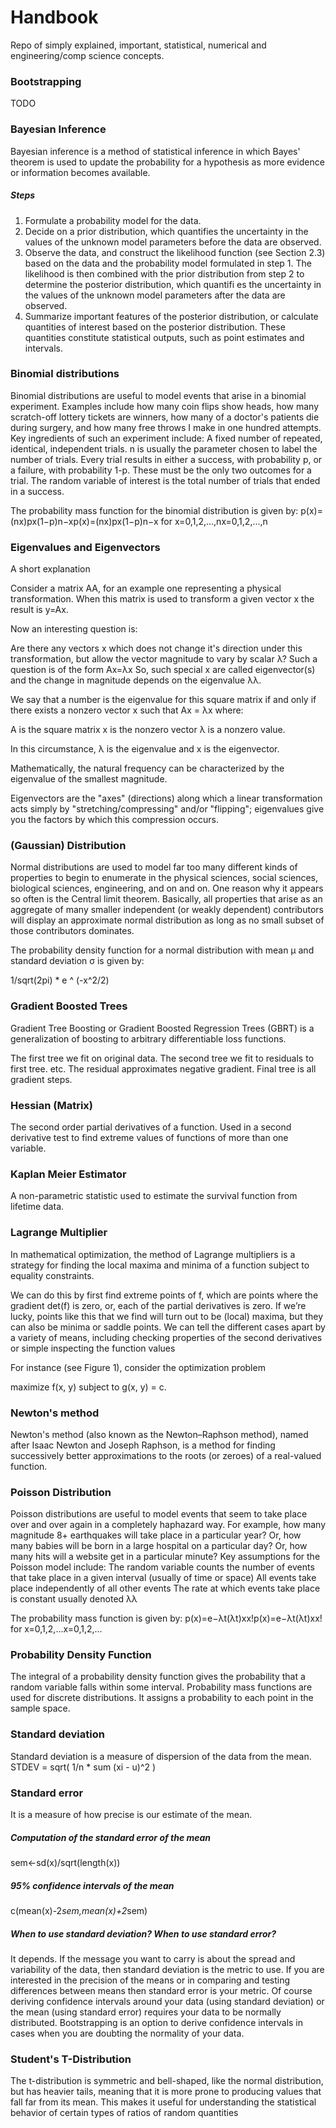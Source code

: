 # Handbook
Repo of simply explained, important, statistical, numerical and engineering/comp science concepts.

### Bootstrapping

TODO


### Bayesian Inference
Bayesian inference is a method of statistical inference in which Bayes' theorem is used to update the probability for a hypothesis as more evidence or information becomes available.

##### Steps

1. Formulate a probability model for the data.
2. Decide on a prior distribution, which quantifies the uncertainty in the values of
the unknown model parameters before the data are observed.
 3. Observe the data, and construct the likelihood function (see Section 2.3) based on
the data and the probability model formulated in step 1. The likelihood is then
combined with the prior distribution from step 2 to determine the posterior distribution,
which quantifi es the uncertainty in the values of the unknown model
parameters after the data are observed.
 4. Summarize important features of the posterior distribution, or calculate quantities
of interest based on the posterior distribution. These quantities constitute statistical
outputs, such as point estimates and intervals.

### Binomial distributions

Binomial distributions are useful to model events that arise in a binomial experiment.  Examples include how many coin flips show heads, how many scratch-off lottery tickets are winners, how many of a doctor's patients die during surgery, and how many free throws I make in one hundred attempts.  Key ingredients of such an experiment include:
A fixed number of repeated, identical, independent trials.  n is usually the parameter chosen to label the number of trials.
Every trial results in either a success, with probability p, or a failure, with probability 1-p.  These must be the only two outcomes for a trial.
The random variable of interest is the total number of trials that ended in a success.

The probability mass function for the binomial distribution is given by:
p(x)=(nx)px(1−p)n−xp(x)=(nx)px(1−p)n−x for x=0,1,2,…,nx=0,1,2,…,n

### Eigenvalues and Eigenvectors

A short explanation

Consider a matrix AA, for an example one representing a physical transformation. When this matrix is used to transform a given vector x the result is y=Ax.

Now an interesting question is:

Are there any vectors x which does not change it's direction under this transformation, but allow the vector magnitude to vary by scalar λ?
Such a question is of the form
Ax=λx
So, such special x are called eigenvector(s) and the change in magnitude depends on the eigenvalue λλ.

We say that a number is the eigenvalue for this square matrix if and only if there exists a nonzero vector x such that Ax = λx where:

A is the square matrix
x is the nonzero vector
λ is a nonzero value.

In this circumstance, λ is the eigenvalue and x is the eigenvector.

Mathematically, the natural frequency can be characterized by the eigenvalue of the smallest magnitude.

Eigenvectors are the "axes" (directions) along which a linear transformation acts simply by "stretching/compressing" and/or "flipping"; eigenvalues give you the factors by which this compression occurs.


### (Gaussian) Distribution
Normal distributions are used to model far too many different kinds of properties to begin to enumerate in the physical sciences, social sciences, biological sciences, engineering, and on and on.  One reason why it appears so often is the Central limit theorem.  Basically, all properties that arise as an aggregate of many smaller independent (or weakly dependent) contributors will display an approximate normal distribution as long as no small subset of those contributors dominates.

The probability density function for a normal distribution with mean μ and standard deviation σ is given by:

1/sqrt(2pi) * e ^ (-x^2/2)

### Gradient Boosted Trees
Gradient Tree Boosting or Gradient Boosted Regression Trees (GBRT) is a generalization of boosting to arbitrary differentiable loss functions.

The first tree we fit on original data. The second tree we fit to residuals to first tree. etc. The residual approximates negative gradient. Final tree is all gradient steps.

### Hessian (Matrix)
The second order partial derivatives of a function. Used in a second derivative test to find extreme values of functions of more than one variable.

### Kaplan Meier Estimator
A non-parametric statistic used to estimate the survival function from lifetime data.

### Lagrange Multiplier

In mathematical optimization, the method of Lagrange multipliers is a strategy for finding the local maxima and minima of a function subject to equality constraints.

We can do this by first find extreme points of f, which are points where the gradient det(f) is zero, or, each of the partial derivatives is zero. If we’re lucky, points like this that we find will turn out to be (local) maxima, but they can also be minima or saddle points. We can tell the different cases apart by a variety of means, including checking properties of the second derivatives or simple inspecting the
function values


For instance (see Figure 1), consider the optimization problem

maximize f(x, y)
subject to g(x, y) = c.


### Newton's method
Newton's method (also known as the Newton–Raphson method), named after Isaac Newton and Joseph Raphson, is a method for finding successively better approximations to the roots (or zeroes) of a real-valued function.

### Poisson Distribution
Poisson distributions are useful to model events that seem to take place over and over again in a completely haphazard way.  For example, how many magnitude 8+ earthquakes will take place in a particular year?  Or, how many babies will be born in a large hospital on a particular day?  Or, how many hits will a website get in a particular minute?  Key assumptions for the Poisson model include:
The random variable counts the number of events that take place in a given interval (usually of time or space)
All events take place independently of all other events
The rate at which events take place is constant usually denoted λλ

The probability mass function is given by:
 p(x)=e−λt(λt)xx!p(x)=e−λt(λt)xx! for x=0,1,2,…x=0,1,2,…



### Probability Density Function
The integral of a probability density function gives the probability that a random variable falls within some interval.
Probability mass functions are used for discrete distributions. It assigns a probability to each point in the sample space.


### Standard deviation
Standard deviation is a measure of dispersion of the data from the mean.
STDEV = sqrt( 1/n * sum (xi - u)^2 )

### Standard error
It is a measure of how precise is our estimate of the mean.
##### Computation of the standard error of the mean
sem<-sd(x)/sqrt(length(x))
##### 95% confidence intervals of the mean
c(mean(x)-2*sem,mean(x)+2*sem)
##### When to use standard deviation? When to use standard error?
It depends. If the message you want to carry is about the spread and variability of the data, then standard deviation is the metric to use. If you are interested in the precision of the means or in comparing and testing differences between means then standard error is your metric. Of course deriving confidence intervals around your data (using standard deviation) or the mean (using standard error) requires your data to be normally distributed. Bootstrapping is an option to derive confidence intervals in cases when you are doubting the normality of your data.


### Student's T-Distribution
The t-distribution is symmetric and bell-shaped, like the normal distribution, but has heavier tails, meaning that it is more prone to producing values that fall far from its mean. This makes it useful for understanding the statistical behavior of certain types of ratios of random quantities
